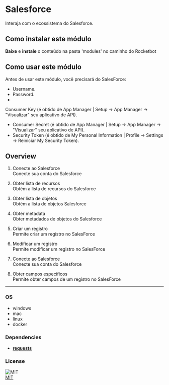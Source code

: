 



# Salesforce
  
Interaja com o ecossistema do Salesforce.  

## Como instalar este módulo
  
__Baixe__ e __instale__ o conteúdo na pasta 'modules' no caminho do Rocketbot  




## Como usar este módulo
  
Antes de usar este módulo, você precisará do SalesForce:

 * Username.
 * Password.
 * 
Consumer Key (é obtido de App Manager | Setup -> App Manager -> "Visualizar" seu aplicativo de API).
 * Consumer Secret 
(é obtido de App Manager | Setup -> App Manager -> "Visualizar" seu aplicativo de API).
 * Security Token (é obtido de 
My Personal Information | Profile -> Settings -> Reiniciar My Security Token).


## Overview


1. Conecte ao Salesforce  
Conecte sua conta do Salesforce

2. Obter lista de recursos  
Obtém a lista de recursos do Salesforce

3. Obter lista de objetos  
Obtém a lista de objetos Salesforce

4. Obter metadata  
Obter metadados de objetos do Salesforce

5. Criar um registro  
Permite criar um registro no SalesForce

6. Modificar um registro  
Permite modificar um registro no SalesForce

7. Conecte ao Salesforce  
Conecte sua conta do Salesforce

8. Obter campos específicos  
Permite obter campos de um registro no SalesForce  




----
### OS

- windows
- mac
- linux
- docker

### Dependencies
- [**requests**](https://pypi.org/project/requests/)
### License
  
![MIT](https://camo.githubusercontent.com/107590fac8cbd65071396bb4d04040f76cde5bde/687474703a2f2f696d672e736869656c64732e696f2f3a6c6963656e73652d6d69742d626c75652e7376673f7374796c653d666c61742d737175617265)  
[MIT](http://opensource.org/licenses/mit-license.ph)